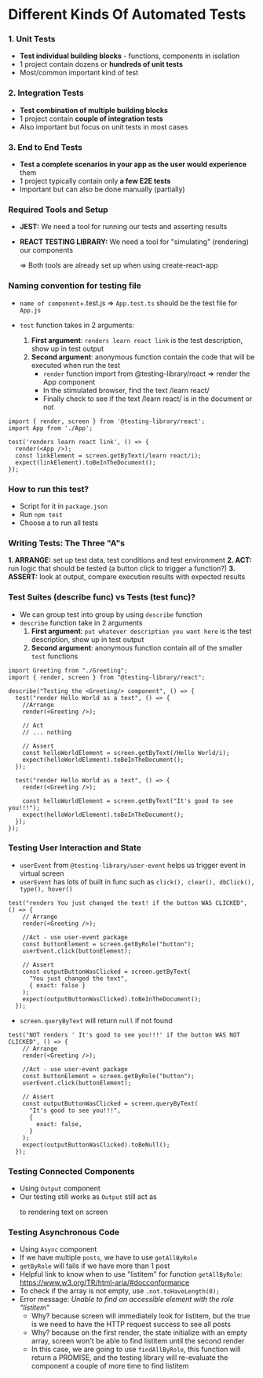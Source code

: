 # Different Kinds Of Automated Tests

### 1. Unit Tests

- **Test individual building blocks** - functions, components in isolation
- 1 project contain dozens or **hundreds of unit tests**
- Most/common important kind of test

### 2. Integration Tests

- **Test combination of multiple building blocks**
- 1 project contain **couple of integration tests**
- Also important but focus on unit tests in most cases

### 3. End to End Tests

- **Test a complete scenarios in your app as the user would experience** them
- 1 project typically contain only **a few E2E tests**
- Important but can also be done manually (partially)

### Required Tools and Setup

- **JEST:** We need a tool for running our tests and asserting results
- **REACT TESTING LIBRARY:** We need a tool for "simulating" (rendering) our components

  => Both tools are already set up when using create-react-app

### Naming convention for testing file

- `name of component`+.test.js => `App.test.ts` should be the test file for `App.js`

- `test` function takes in 2 arguments:
  1. **First argument**: `renders learn react link` is the test description, show up in test output
  2. **Second argument**: anonymous function contain the code that will be executed when run the test
     - `render` function import from @testing-library/react => render the App component
     - In the stimulated browser, find the text /learn react/
     - Finally check to see if the text /learn react/ is in the document or not

```
import { render, screen } from '@testing-library/react';
import App from './App';

test('renders learn react link', () => {
  render(<App />);
  const linkElement = screen.getByText(/learn react/i);
  expect(linkElement).toBeInTheDocument();
});
```

### How to run this test?

- Script for it in `package.json`
- Run `npm test`
- Choose a to run all tests

### Writing Tests: The Three "A"s

**1. ARRANGE:** set up test data, test conditions and test environment
**2. ACT:** run logic that should be tested (a button click to trigger a function?)
**3. ASSERT:** look at output, compare execution results with expected results

### Test Suites (describe func) vs Tests (test func)?

- We can group test into group by using `describe` function
- `describe` function take in 2 arguments
  1. **First argument**: `put whatever description you want here` is the test description, show up in test output
  2. **Second argument**: anonymous function contain all of the smaller `test` functions

```
import Greeting from "./Greeting";
import { render, screen } from "@testing-library/react";

describe("Testing the <Greeting/> component", () => {
  test("render Hello World as a text", () => {
    //Arrange
    render(<Greeting />);

    // Act
    // ... nothing

    // Assert
    const helloWorldElement = screen.getByText(/Hello World/i);
    expect(helloWorldElement).toBeInTheDocument();
  });

  test("render Hello World as a text", () => {
    render(<Greeting />);

    const helloWorldElement = screen.getByText("It's good to see you!!!");
    expect(helloWorldElement).toBeInTheDocument();
  });
});

```

### Testing User Interaction and State

- `userEvent` from `@testing-library/user-event` helps us trigger event in virtual screen
- `userEvent` has lots of built in func such as `click(), clear(), dbClick(), type(), hover()`

```
test("renders You just changed the text! if the button WAS CLICKED", () => {
    // Arrange
    render(<Greeting />);

    //Act - use user-event package
    const buttonElement = screen.getByRole("button");
    userEvent.click(buttonElement);

    // Assert
    const outputButtonWasClicked = screen.getByText(
      "You just changed the text",
      { exact: false }
    );
    expect(outputButtonWasClicked).toBeInTheDocument();
  });
```

- `screen.queryByText` will return `null` if not found

```
test("NOT renders ' It's good to see you!!!' if the button WAS NOT CLICKED", () => {
    // Arrange
    render(<Greeting />);

    //Act - use user-event package
    const buttonElement = screen.getByRole("button");
    userEvent.click(buttonElement);

    // Assert
    const outputButtonWasClicked = screen.queryByText(
      "It's good to see you!!!",
      {
        exact: false,
      }
    );
    expect(outputButtonWasClicked).toBeNull();
  });
```

### Testing Connected Components

- Using `Output` component
- Our testing still works as `Output` still act as <p> to rendering text on screen

### Testing Asynchronous Code

- Using `Async` component
- If we have multiple `posts`, we have to use `getAllByRole`
- `getByRole` will fails if we have more than 1 post
- Helpful link to know when to use "listitem" for function `getAllByRole`: https://www.w3.org/TR/html-aria/#docconformance
- To check if the array is not empty, use `.not.toHaveLength(0);`
- Error message: _Unable to find an accessible element with the role "listitem"_
  - Why? because screen will immediately look for listitem, but the true is we need to have the HTTP request success to see all posts
  - Why? because on the first render, the state initialize with an empty array, screen won't be able to find listitem until the second render
  - In this case, we are going to use `findAllByRole`, this function will return a PROMISE, and the testing library will re-evaluate the component a couple of more time to find listitem
